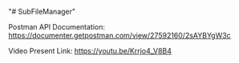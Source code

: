 "# SubFileManager" 

Postman API Documentation: https://documenter.getpostman.com/view/27592160/2sAYBYgW3c

Video Present Link: https://youtu.be/Krrjo4_V8B4
